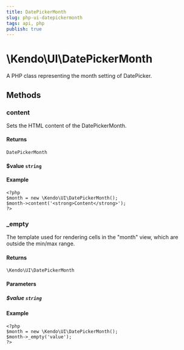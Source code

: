 ```yaml
---
title: DatePickerMonth
slug: php-ui-datepickermonth
tags: api, php
publish: true
---
```


# \Kendo\UI\DatePickerMonth

A PHP class representing the month setting of DatePicker.


## Methods

### content

Sets the HTML content of the DatePickerMonth.

#### Returns

`DatePickerMonth`

#### $value `string`

#### Example

    <?php
    $month = new \Kendo\UI\DatePickerMonth();
    $month->content('<strong>Content</strong>');
    ?>


### _empty
The template used for rendering cells in the "month" view, which are outside the min/max range.

#### Returns
`\Kendo\UI\DatePickerMonth`

#### Parameters

##### $value `string`



#### Example 
    <?php
    $month = new \Kendo\UI\DatePickerMonth();
    $month->_empty('value');
    ?>

